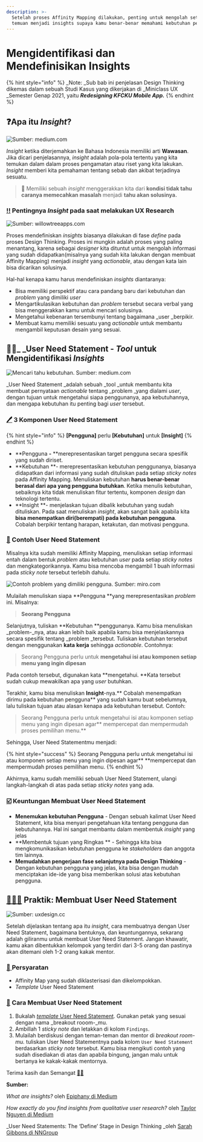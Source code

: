 ```yaml
---
description: >-
  Setelah proses Affinity Mapping dilakukan, penting untuk mengolah setiap
  temuan menjadi insights supaya kamu benar-benar memahami kebutuhan pengguna.
---
```


# Mengidentifikasi dan Mendefinisikan Insights

{% hint style="info" %}
_Note: _Sub bab ini penjelasan Design Thinking dikemas dalam sebuah Studi Kasus yang dikerjakan di _Miniclass UX _Semester Genap 2021, yaitu _**Redesigning KFCKU Mobile App.**_
{% endhint %}

## :question:Apa itu _Insight_?

![Sumber: medium.com](<../../.gitbook/assets/image (15).png>)

_Insight_ ketika diterjemahkan ke Bahasa Indonesia memiliki arti **Wawasan**. Jika dicari penjelasannya, _insight_ adalah pola-pola tertentu yang kita temukan dalam dalam proses pengamatan atau riset yang kita lakukan. _Insight_ memberi kita pemahaman tentang sebab dan akibat terjadinya sesuatu.

> :brain: Memiliki sebuah _insight_ menggerakkan kita dari **kondisi tidak tahu caranya memecahkan masalah** menjadi **tahu akan solusinya.**

### [‼️](https://emojipedia.org/double-exclamation-mark/) Pentingnya _Insight_ pada saat melakukan UX Research

![Sumber: willowtreeapps.com](<../../.gitbook/assets/image (17).png>)

Proses mendefiniskan _insights_ biasanya dilakukan di fase _define_ pada proses Design Thinking. Proses ini mungkin adalah proses yang paling menantang, karena sebagai _designer_ kita dituntut untuk mengolah informasi yang sudah didapatkan(misalnya yang sudah kita lakukan dengan membuat Affinity Mapping) menjadi _insight_ yang _actionable_, atau dengan kata lain bisa dicarikan solusinya.

Hal-hal kenapa kamu harus mendefiniskan _insights_ diantaranya:

* Bisa memiliki perspektif atau cara pandang baru dari kebutuhan dan _problem_ yang dimiliki _user_
* Mengartikulasikan kebutuhan dan _problem_ tersebut secara verbal yang bisa menggerakkan kamu untuk mencari solusinya.
* Mengetahui kebenaran tersembunyi tentang bagaimana _user _berpikir.
* Membuat kamu memiliki sesuatu yang _actionable_  untuk membantu mengambil keputusan desain yang sesuai.

## 🕵️‍♂️_ _User Need Statement - _Tool_ untuk Mengidentifikasi _Insights_

![Mencari tahu kebutuhan. Sumber: medium.com](<../../.gitbook/assets/image (18).png>)

_User Need Statement _adalah sebuah _tool _untuk membantu kita membuat pernyataan _actionable_ tentang _problem _yang dialami _user_, dengan tujuan untuk mengetahui siapa penggunanya, apa kebutuhannya, dan mengapa kebutuhan itu penting bagi _user_ tersebut.

### [🖊️](https://emojipedia.org/pen/) 3 Komponen User Need Statement

{% hint style="info" %}
**\[Pengguna]** perlu **\[Kebutuhan]** untuk **\[Insight]**
{% endhint %}

* **Pengguna **-** **merepresentasikan target pengguna secara spesifik yang sudah diriset.
* **Kebutuhan **- merepresentasikan kebutuhan penggunanya, biasanya didapatkan dari informasi yang sudah dituliskan pada setiap _sticky notes_ pada Affinity Mapping. Menuliskan kebutuhan **harus benar-benar berasal dari apa yang pengguna butuhkan**. Ketika menulis kebutuhan, sebaiknya kita tidak menuliskan fitur tertentu, komponen _design_ dan teknologi tertentu.
* **Insight **- menjelaskan tujuan dibalik kebutuhan yang sudah dituliskan. Pada saat menuliskan _insight_, akan sangat baik apabila kita **bisa menempatkan diri(berempati) pada kebutuhan pengguna**. Cobalah berpikir tentang harapan, ketakutan, dan motivasi pengguna.

### [🥚](https://emojipedia.org/egg/) Contoh User Need Statement

Misalnya kita sudah memiliki Affinity Mapping, menuliskan setiap informasi entah dalam bentuk _problem_ atau kebutuhan _user_ pada setiap _sticky notes_ dan mengkategorikannya. Kamu bisa mencoba mengambil 1 buah informasi pada _sticky note_ tersebut terlebih dahulu.

![Contoh problem yang dimiliki pengguna. Sumber: miro.com](<../../.gitbook/assets/image (16).png>)

Mulailah menuliskan siapa **Pengguna **yang merepresentasikan _problem_ ini. Misalnya:

> **Seorang Pengguna**

Selanjutnya, tuliskan **Kebutuhan **penggunanya. Kamu bisa menuliskan _problem-_nya, atau akan lebih baik apabila kamu bisa menjelaskannya secara spesifik tentang _problem _tersebut. Tuliskan kebutuhan tersebut dengan menggunakan **kata** **kerja** sehingga _actionable_. Contohnya:

> Seorang Pengguna perlu untuk **mengetahui isi atau komponen setiap menu yang ingin dipesan**

Pada contoh tersebut, digunakan kata **mengetahui. **Kata tersebut sudah cukup mewakilkan apa yang _user_ butuhkan.

Terakhir, kamu bisa menuliskan **Insight**-nya.** Cobalah menempatkan dirimu pada kebutuhan pengguna** yang sudah kamu buat sebelumnya, lalu tuliskan tujuan atau alasan kenapa ada kebutuhan tersebut. Contoh:

> Seorang Pengguna perlu untuk mengetahui isi atau komponen setiap menu yang ingin dipesan agar** mempercepat dan mempermudah proses pemilihan menu.**

Sehingga, User Need Statementmu menjadi:

{% hint style="success" %}
Seorang Pengguna perlu untuk mengetahui isi atau komponen setiap menu yang ingin dipesan agar** **mempercepat dan mempermudah proses pemilihan menu.
{% endhint %}

Akhirnya, kamu sudah memiliki sebuah User Need Statement, ulangi langkah-langkah di atas pada setiap _sticky notes_ yang ada.

### [☑️](https://emojipedia.org/check-box-with-check/) Keuntungan Membuat User Need Statement

* **Menemukan kebutuhan Pengguna** - Dengan sebuah kalimat User Need Statement, kita bisa menyari pengetahuan kita tentang pengguna dan kebutuhannya. Hal ini sangat membantu dalam membentuk _insight_ yang jelas
* **Membentuk tujuan yang Ringkas ** - Sehingga kita bisa mengkomunikasikan kebutuhan pengguna ke _stakeholders_ dan anggota tim lainnya.
* **Memudahkan pengerjaan fase selanjutnya pada Design Thinking** - Dengan kebutuhan pengguna yang jelas, kita bisa dengan mudah menciptakan ide-ide yang bisa memberikan solusi atas kebutuhan pengguna.

## [🧘🏼‍♀️](https://emojipedia.org/woman-in-lotus-position-medium-light-skin-tone/) Praktik: Membuat User Need Statement

![Sumber: uxdesign.cc](<../../.gitbook/assets/image (19).png>)

Setelah dijelaskan tentang apa itu _insight_, cara membuatnya dengan User Need Statement, bagaimana bentuknya, dan keuntungannya, sekarang adalah giliranmu untuk membuat User Need Statement. Jangan khawatir, kamu akan dibentukkan kelompok yang terdiri dari 3-5 orang dan pastinya akan ditemani oleh 1-2 orang kakak mentor.

### [🤺 ](https://emojipedia.org/person-fencing/) Persyaratan

* Affinity Map yang sudah diklasterisasi dan dikelompokkan.
* _Template_ User Need Statement

### [🧗](https://emojipedia.org/person-climbing/) Cara Membuat User Need Statement

1. Bukalah [_template_ User Need Statement](https://miro.com/welcomeonboard/qoug9v9BX5Nmqy74Rd3SCrdZAwMFFoEN93RgnPLEqhv5kuZia2aRzsQzMSLo5jJz). Gunakan petak yang sesuai dengan nama _breakout rooom-_mu.
2. Ambillah 1 _sticky note_ dan letakkan di kolom `Findings`.
3. Mulailah berdiskusi dengan teman-teman dan mentor di _breakout room-mu._ tuliskan User Need Statementnya pada kolom `User Need Statement` berdasarkan _sticky note_ tersebut. Kamu bisa mengikuti contoh yang sudah disediakan di atas dan apabila bingung, jangan malu untuk bertanya ke kakak-kakak mentornya.

Terima kasih dan Semangat [🙌](https://emojipedia.org/raising-hands/)[🔥](https://emojipedia.org/fire/)

**Sumber:**

_What are insights?_ oleh [Epiphany di Medium](https://uxplanet.org/what-are-insights-aa1f2d1b3b9c#:\~:text=Nov%2018%2C%202019%20%C2%B7%2010%20min,help%20us%20explain%20our%20observations.)

_How exactly do you find insights from qualitative user research?_ oleh [Taylor Nguyen di Medium](https://uxdesign.cc/how-exactly-do-you-find-insights-from-qualitative-user-research-603bcafbc8b3)

_User Need Statements: The ‘Define’ Stage in Design Thinking _oleh [Sarah Gibbons di NNGroup](https://www.nngroup.com/articles/user-need-statements/)
